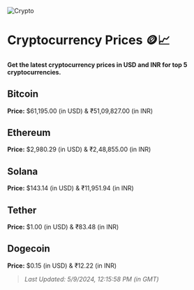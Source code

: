 
![Crypto](https://www.techguide.com.au/wp-content/uploads/2020/11/crypto3.jpeg)

# Cryptocurrency Prices 🪙📈

#### Get the latest cryptocurrency prices in USD and INR for top 5 cryptocurrencies.

## Bitcoin

**Price:** $61,195.00 (in USD) & ₹51,09,827.00 (in INR)

## Ethereum

**Price:** $2,980.29 (in USD) & ₹2,48,855.00 (in INR)

## Solana

**Price:** $143.14 (in USD) & ₹11,951.94 (in INR)

## Tether

**Price:** $1.00 (in USD) & ₹83.48 (in INR)

## Dogecoin

**Price:** $0.15 (in USD) & ₹12.22 (in INR)

> _Last Updated: 5/9/2024, 12:15:58 PM (in GMT)_
